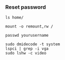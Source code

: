 ### Reset password 
```linux title:1.CheckUsername
ls home/ 
```

``` title:2.MountFileWriteable
mount -o remount,rw /
```

``` title:2.ResetPasswd
passwd yourusername
```

``` title:CheckGPUandMotherboard
sudo dmidecode -t system
lspci | grep -i vga
sudo lshw -c video
```